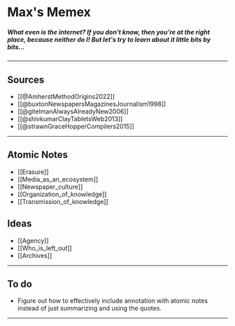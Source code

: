 # Max's Memex

##### What even is the internet? If you don't know, then you're at the right place, because neither do I! But let's try to learn about it little bits by bits...

---
## Sources

- [[@AmherstMethodOrigins2022]]
- [[@buxtonNewspapersMagazinesJournalism1998]]
- [[@gitelmanAlwaysAlreadyNew2006]]
- [[@shivkumarClayTabletsWeb2013]]
- [[@strawnGraceHopperCompilers2015]]

---
## Atomic Notes

- [[Erasure]]
- [[Media_as_an_ecosystem]]
- [[Newspaper_culture]]
- [[Organization_of_knowledge]]
- [[Transmission_of_knowledge]]

## Ideas

- [[Agency]]
- [[Who_is_left_out]]
- [[Archives]]

---
## To do 

- Figure out how to effectively include annotation with atomic notes instead of just summarizing and using the quotes.

---
